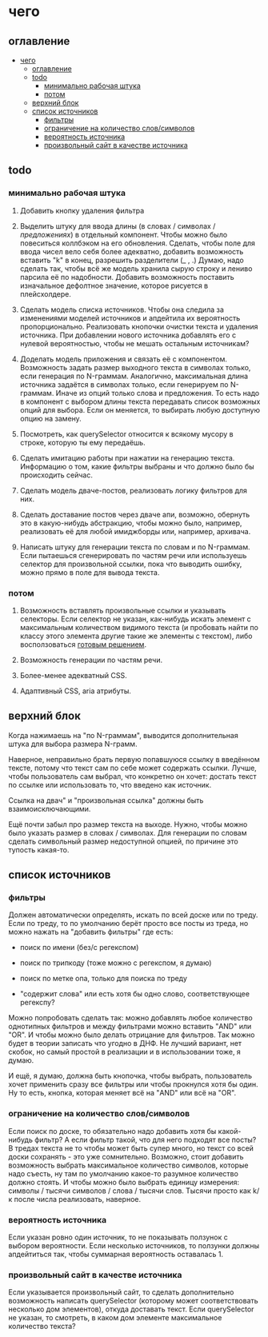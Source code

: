 # чего

## оглавление

- [чего](#чего)
  - [оглавление](#оглавление)
  - [todo](#todo)
    - [минимально рабочая штука](#минимально-рабочая-штука)
    - [потом](#потом)
  - [верхний блок](#верхний-блок)
  - [список источников](#список-источников)
    - [фильтры](#фильтры)
    - [ограничение на количество слов/символов](#ограничение-на-количество-словсимволов)
    - [вероятность источника](#вероятность-источника)
    - [произвольный сайт в качестве источника](#произвольный-сайт-в-качестве-источника)

## todo

### минимально рабочая штука

1. Добавить кнопку удаления фильтра

2. Выделить штуку для ввода длины (в словах / символах / _предложениях_) в отдельный компонент. Чтобы можно было повеситься коллбэком на его обновления. Сделать, чтобы поле для ввода чисел вело себя более адекватно, добавить возможность вставить "k" в конец, разрешить разделители (_ , .) Думаю, надо сделать так, чтобы всё же модель хранила сырую строку и лениво парсила её по надобности. Добавить возможность поставить изначальное дефолтное значение, которое рисуется в плейсхолдере.

3. Сделать модель списка источников. Чтобы она следила за изменениями моделей источников и апдейтила их вероятность пропорционально. Реализовать кнопочки очистки текста и удаления источника. При добавлении нового источника добавлять его с нулевой вероятностью, чтобы не мешать остальным источникам?

4. Доделать модель приложения и связать её с компонентом. Возможность задать размер выходного текста в символах только, если генерация по N-граммам. Аналогично, максимальная длина источника задаётся в символах только, если генерируем по N-граммам. Иначе из опций только слова и предложения. То есть надо в компонент с выбором длины текста передавать список возможных опций для выбора. Если он меняется, то выбирать любую доступную опцию на замену.

5. Посмотреть, как querySelector относится к всякому мусору в строке, которую ты ему передаёшь.

6. Сделать имитацию работы при нажатии на генерацию текста. Информацию о том, какие фильтры выбраны и что должно было бы происходить сейчас.

7. Сделать модель дваче-постов, реализовать логику фильтров для них.

8. Сделать доставание постов через дваче апи, возможно, обернуть это в какую-нибудь абстракцию, чтобы можно было, например, реализовать её для любой имиджборды или, например, архивача.

9. Написать штуку для генерации текста по словам и по N-граммам. Если пытаешься сгенерировать по частям речи или используешь селектор для произвольной ссылки, пока что выводить ошибку, можно прямо в поле для вывода текста.

### потом

1. Возможность вставлять произвольные ссылки и указывать селекторы. Если селектор не указан, как-нибудь искать элемент с максимальным количеством видимого текста (и пробовать найти по классу этого элемента другие такие же элементы с текстом), либо восползоваться [готовым решением](https://www.npmjs.com/package/article-parser).

2. Возможность генерации по частям речи.

3. Более-менее адекватный CSS.

4. Адаптивный CSS, aria атрибуты.

## верхний блок

Когда нажимаешь на "по N-граммам", выводится дополнительная штука для выбора размера N-грамм.

Наверное, неправильно брать первую попавшуюся ссылку в введённом тексте, потому что текст сам по себе может содержать ссылки. Лучше, чтобы пользователь сам выбрал, что конкретно он хочет: достать текст по ссылке или использовать то, что введено как источник.

Ссылка на двач" и "произвольная ссылка" должны быть взаимоисключающими.

Ещё почти забыл про размер текста на выходе. Нужно, чтобы можно было указать размер в словах / символах. Для генерации по словам сделать символьный размер недоступной опцией, по причине это тупость какая-то.

## список источников

### фильтры

Должен автоматически определять, искать по всей доске или по треду. Если по треду, то по умолчанию берёт просто все посты из треда, но можно нажать на "добавить фильтры" где есть:

- поиск по имени (без/с регекспом)

- поиск по трипкоду (тоже можно с регекспом, я думаю)

- поиск по метке опа, только для поиска по треду

- "содержит слова" или есть хотя бы одно слово, соответствующее регекспу?

Можно попробовать сделать так: можно добавлять любое количество однотипных фильтров и между фильтрами можно вставить "AND" или "OR". И чтобы можно было делать отрицание для фильтров. Так можно будет в теории записать что угодно в ДНФ. Не лучший вариант, нет скобок, но самый простой в реализации и в использовании тоже, я думаю.

И ещё, я думаю, должна быть кнопочка, чтобы выбрать, пользователь хочет применить сразу все фильтры или чтобы прокнулся хотя бы один. Ну то есть, кнопка, которая меняет всё на "AND" или всё на "OR".

### ограничение на количество слов/символов

Если поиск по доске, то обязательно надо добавить хотя бы какой-нибудь фильтр? А если фильтр такой, что для него подходят все посты? В тредах текста не то чтобы может быть супер много, но текст со всей доски сохранять - это уже сомнительно. Возможно, стоит добавить возможность выбрать максимальное количество символов, которые надо съесть, ну там по умолчанию какое-то разумное количество должно стоять. И чтобы можно было выбрать единицу измерения: символы / тысячи символов / слова / тысячи слов. Тысячи просто как k/к после числа реализовать, наверное.

### вероятность источника

Если указан ровно один источник, то не показывать ползунок с выбором вероятности. Если несколько источников, то ползунки должны апдейтиться так, чтобы суммарная вероятность оставалась 1.

### произвольный сайт в качестве источника

Если указывается произвольный сайт, то сделать дополнительно возможность написать querySelector (которому может соответствовать несколько дом элементов), откуда доставать текст. Если querySelector не указан, то смотреть, в каком дом элементе максимальное количество текста?
